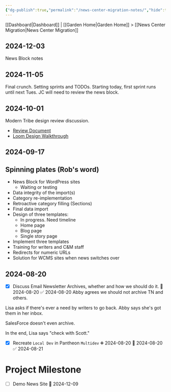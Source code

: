 ```yaml
---
{"dg-publish":true,"permalink":"/news-center-migration-notes/","hide":true,"tags":["WordPress","work"],"noteIcon":"","created":"2024-08-19T18:57:16.280-07:00","updated":"2024-12-03T11:33:12.088-08:00"}
---
```


[[Dashboard\|Dashboard]] | [[Garden Home\|Garden Home]] > [[News Center Migration\|News Center Migration]]

## 2024-12-03
News Block notes

## 2024-11-05
Final crunch. Setting sprints and TODOs. Starting today, first sprint runs until next Tues. JC will need to review the news block.

## 2024-10-01
Modern Tribe design review discussion.
- [Review Document](https://docs.google.com/document/d/1gwy3w59uFwPGXfMknBG-Pqb-AoEX5wqvo3M55taK94I/edit#heading=h.8gkvacbz93ia)
- [Loom Design Walkthrough](https://www.loom.com/share/28fe32e92f7b49b8b9598484cf86dbe6?sid=cf81278d-efcb-4141-8b09-3ff966d5d4d0)
## 2024-09-17

## Spinning plates (Rob's word)
- News Block for WordPress sites
	- Waiting or testing
- Data integrity of the import(s)
- Category re-implementation
- Retroactive category filling (Sections)
- Final data import
- Design of three templates:
	- In progress. Need timeline
	- Home page
	- Blog page
	- Single story page
- Implement three templates
- Training for writers and C&M staff
- Redirects for numeric URLs
- Solution for WCMS sites when news switches over
## 2024-08-20

- [x] Discuss Email Newsletter Archives, whether and how we should do it. 📅 2024-08-20 ✅ 2024-08-20
Abby agrees we should not archive TN and others.

Lisa asks if there's ever a need by writers to go back. Abby says she's got them in her inbox.

SalesForce doesn't even archive.

In the end, Lisa says "check with Scott."

- [x] Recreate `Local Dev` in Pantheon `Multidev` ➕ 2024-08-20 📅 2024-08-20 ✅ 2024-08-21

# Project Milestone
- [ ] Demo News Site 📅 2024-12-09